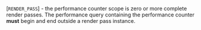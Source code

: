 [`RENDER_PASS`] - the performance
counter scope is zero or more complete render passes.
The performance query containing the performance counter  **must**  begin and
end outside a render pass instance.